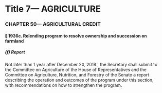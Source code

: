 
# Title 7— AGRICULTURE
### CHAPTER 50— AGRICULTURAL CREDIT
#### § 1936c. Relending program to resolve ownership and succession on farmland
##### (f) Report

Not later than 1 year after December 20, 2018 , the Secretary shall submit to the Committee on Agriculture of the House of Representatives and the Committee on Agriculture, Nutrition, and Forestry of the Senate a report describing the operation and outcomes of the program under this section, with recommendations on how to strengthen the program.
